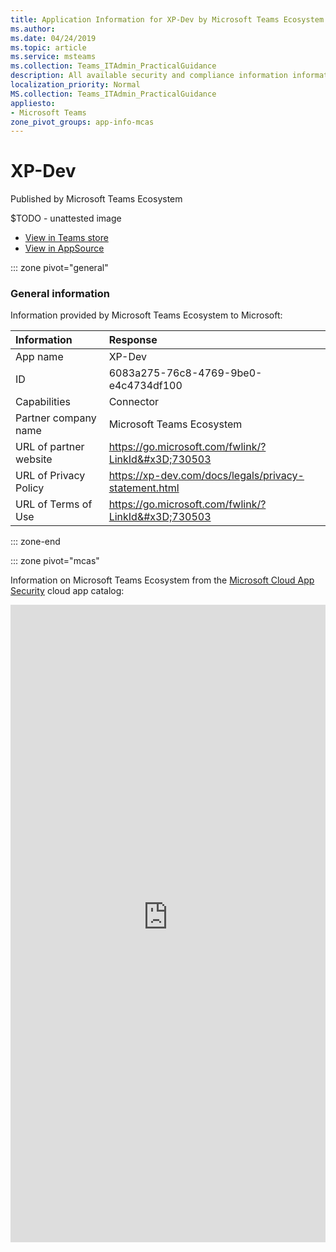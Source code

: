 ```yaml
---
title: Application Information for XP-Dev by Microsoft Teams Ecosystem
ms.author: 
ms.date: 04/24/2019
ms.topic: article
ms.service: msteams
ms.collection: Teams_ITAdmin_PracticalGuidance
description: All available security and compliance information information for XP-Dev, its data handling policies, its Microsoft Cloud App Security app catalog information, and security/compliance information in the CSA STAR registry.
localization_priority: Normal
MS.collection: Teams_ITAdmin_PracticalGuidance
appliesto:
- Microsoft Teams
zone_pivot_groups: app-info-mcas
---
```

# XP-Dev

Published by Microsoft Teams Ecosystem

$TODO - unattested image

* <a href="https://teams.microsoft.com/l/app/6083a275-76c8-4769-9be0-e4c4734df100" target="_blank">View in Teams store</a>
* <a href="https://appsource.microsoft.com/en-us/product/office/WA104381590" target="_blank">View in AppSource</a>

::: zone pivot="general"

### General information

Information provided by Microsoft Teams Ecosystem to Microsoft:

| **Information** | **Response** |
|:----------------|:-------------|
| App name | XP-Dev |
| ID | 6083a275-76c8-4769-9be0-e4c4734df100 |
| Capabilities | Connector |
| Partner company name | Microsoft Teams Ecosystem |
| URL of partner website | <https://go.microsoft.com/fwlink/?LinkId&#x3D;730503> |
| URL of Privacy Policy | <https://xp-dev.com/docs/legals/privacy-statement.html> |
| URL of Terms of Use | <https://go.microsoft.com/fwlink/?LinkId&#x3D;730503> |

::: zone-end


::: zone pivot="mcas"

Information on Microsoft Teams Ecosystem from the [Microsoft Cloud App Security](https://www.microsoft.com/en-us/enterprise-mobility-security/cloud-app-security) cloud app catalog:

<iframe height='1020' title='Microsoft Cloud App Security Information' src='https://3ca685143b5b46b4b0e5266dadf2e97c.codepen.website/#/dashboard/26136' frameborder='no'  style='width: 100%;'>

<a href="https://3ca685143b5b46b4b0e5266dadf2e97c.codepen.website/#/dashboard/26136" target="_blank">View in a new tab</a>

::: zone-end

